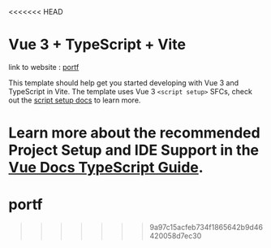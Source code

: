<<<<<<< HEAD
# Vue 3 + TypeScript + Vite

link to website : [portf](https://portf-lovat-theta.vercel.app/)

This template should help get you started developing with Vue 3 and TypeScript in Vite. The template uses Vue 3 `<script setup>` SFCs, check out the [script setup docs](https://v3.vuejs.org/api/sfc-script-setup.html#sfc-script-setup) to learn more.

Learn more about the recommended Project Setup and IDE Support in the [Vue Docs TypeScript Guide](https://vuejs.org/guide/typescript/overview.html#project-setup).
=======
# portf
>>>>>>> 9a97c15acfeb734f1865642b9d46420058d7ec30
>>>>>>
>>>>>>
